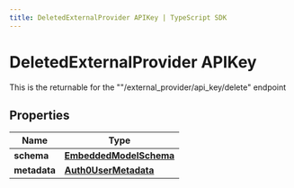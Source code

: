 ```yaml
---
title: DeletedExternalProvider APIKey | TypeScript SDK
---
```



# DeletedExternalProvider APIKey

This is the returnable for the \"\"/external_provider/api_key/delete\" endpoint

## Properties

Name | Type
------------ | -------------
**schema** | [**EmbeddedModelSchema**](EmbeddedModelSchema)
**metadata** | [**Auth0UserMetadata**](Auth0UserMetadata)


